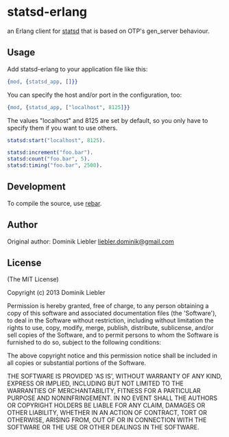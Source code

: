 # statsd-erlang

an Erlang client for [statsd](https://github.com/etsy/statsd) that is based on OTP's gen_server behaviour.

## Usage

Add statsd-erlang to your application file like this:

```erlang
{mod, {statsd_app, []}}
```

You can specify the host and/or port in the configuration, too:

```erlang
{mod, {statsd_app, ["localhost", 8125]}}
```

The values "localhost" and 8125 are set by default, so you only have to specify them if you want to use others.

```erlang
statsd:start("localhost", 8125).

statsd:increment("foo.bar").
statsd:count("foo.bar", 5).
statsd:timing("foo.bar", 2500).
```

## Development

To compile the source, use [rebar](https://github.com/basho/rebar/).

## Author

Original author: Dominik Liebler <liebler.dominik@gmail.com>

## License

(The MIT License)

Copyright (c) 2013 Dominik Liebler

Permission is hereby granted, free of charge, to any person obtaining
a copy of this software and associated documentation files (the
'Software'), to deal in the Software without restriction, including
without limitation the rights to use, copy, modify, merge, publish,
distribute, sublicense, and/or sell copies of the Software, and to
permit persons to whom the Software is furnished to do so, subject to
the following conditions:

The above copyright notice and this permission notice shall be
included in all copies or substantial portions of the Software.

THE SOFTWARE IS PROVIDED 'AS IS', WITHOUT WARRANTY OF ANY KIND,
EXPRESS OR IMPLIED, INCLUDING BUT NOT LIMITED TO THE WARRANTIES OF
MERCHANTABILITY, FITNESS FOR A PARTICULAR PURPOSE AND NONINFRINGEMENT.
IN NO EVENT SHALL THE AUTHORS OR COPYRIGHT HOLDERS BE LIABLE FOR ANY
CLAIM, DAMAGES OR OTHER LIABILITY, WHETHER IN AN ACTION OF CONTRACT,
TORT OR OTHERWISE, ARISING FROM, OUT OF OR IN CONNECTION WITH THE
SOFTWARE OR THE USE OR OTHER DEALINGS IN THE SOFTWARE.
